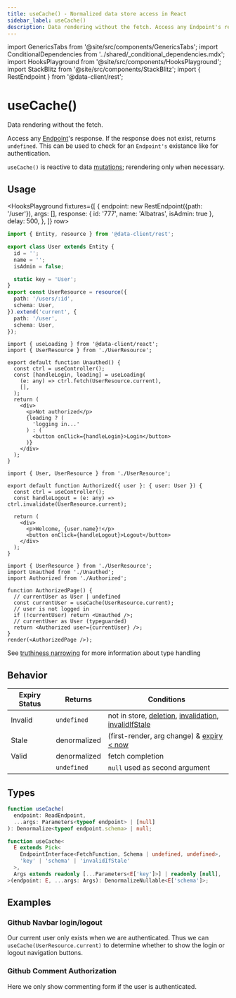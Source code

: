```yaml
---
title: useCache() - Normalized data store access in React
sidebar_label: useCache()
description: Data rendering without the fetch. Access any Endpoint's response.
---
```


import GenericsTabs from '@site/src/components/GenericsTabs';
import ConditionalDependencies from '../shared/\_conditional_dependencies.mdx';
import HooksPlayground from '@site/src/components/HooksPlayground';
import StackBlitz from '@site/src/components/StackBlitz';
import { RestEndpoint } from '@data-client/rest';

# useCache()

Data rendering without the fetch.

Access any [Endpoint](/rest/api/Endpoint)'s response. If the response does not exist, returns
`undefined`. This can be used to check for an `Endpoint's` existance like for authentication.

`useCache()` is reactive to data [mutations](../getting-started/mutations.md); rerendering only when necessary.

## Usage

<HooksPlayground fixtures={[
{
endpoint: new RestEndpoint({path: '/user'}),
args: [],
response: { id: '777', name: 'Albatras', isAdmin: true },
delay: 500,
},
]} row>

```ts title="UserResource" collapsed
import { Entity, resource } from '@data-client/rest';

export class User extends Entity {
  id = '';
  name = '';
  isAdmin = false;

  static key = 'User';
}
export const UserResource = resource({
  path: '/users/:id',
  schema: User,
}).extend('current', {
  path: '/user',
  schema: User,
});
```

```tsx title="Unauthed" collapsed
import { useLoading } from '@data-client/react';
import { UserResource } from './UserResource';

export default function Unauthed() {
  const ctrl = useController();
  const [handleLogin, loading] = useLoading(
    (e: any) => ctrl.fetch(UserResource.current),
    [],
  );
  return (
    <div>
      <p>Not authorized</p>
      {loading ? (
        'logging in...'
      ) : (
        <button onClick={handleLogin}>Login</button>
      )}
    </div>
  );
}
```

```tsx title="Authorized" collapsed
import { User, UserResource } from './UserResource';

export default function Authorized({ user }: { user: User }) {
  const ctrl = useController();
  const handleLogout = (e: any) => ctrl.invalidate(UserResource.current);

  return (
    <div>
      <p>Welcome, {user.name}!</p>
      <button onClick={handleLogout}>Logout</button>
    </div>
  );
}
```

```tsx title="Entry"
import { UserResource } from './UserResource';
import Unauthed from './Unauthed';
import Authorized from './Authorized';

function AuthorizedPage() {
  // currentUser as User | undefined
  const currentUser = useCache(UserResource.current);
  // user is not logged in
  if (!currentUser) return <Unauthed />;
  // currentUser as User (typeguarded)
  return <Authorized user={currentUser} />;
}
render(<AuthorizedPage />);
```

</HooksPlayground>

See [truthiness narrowing](https://www.typescriptlang.org/docs/handbook/2/narrowing.html#truthiness-narrowing) for
more information about type handling

## Behavior

| Expiry Status | Returns      | Conditions                                                                                                                                                                   |
| ------------- | ------------ | ---------------------------------------------------------------------------------------------------------------------------------------------------------------------------- |
| Invalid       | `undefined`  | not in store, [deletion](/rest/api/resource#delete), [invalidation](./Controller.md#invalidate), [invalidIfStale](../concepts/expiry-policy.md#endpointinvalidifstale) |
| Stale         | denormalized | (first-render, arg change) & [expiry &lt; now](../concepts/expiry-policy.md)                                                                                                 |
| Valid         | denormalized | fetch completion                                                                                                                                                             |
|               | `undefined`  | `null` used as second argument                                                                                                                                               |

<ConditionalDependencies hook="useCache" />

## Types

<GenericsTabs>

```typescript
function useCache(
  endpoint: ReadEndpoint,
  ...args: Parameters<typeof endpoint> | [null]
): Denormalize<typeof endpoint.schema> | null;
```

```typescript
function useCache<
  E extends Pick<
    EndpointInterface<FetchFunction, Schema | undefined, undefined>,
    'key' | 'schema' | 'invalidIfStale'
  >,
  Args extends readonly [...Parameters<E['key']>] | readonly [null],
>(endpoint: E, ...args: Args): DenormalizeNullable<E['schema']>;
```

</GenericsTabs>

## Examples

### Github Navbar login/logout

Our current user only exists when we are authenticated. Thus we can `useCache(UserResource.current)`
to determine whether to show the login or logout navigation buttons.

<StackBlitz app="github-app" file="src/resources/User.ts,src/navigation/NavBar.tsx" view="editor" />

### Github Comment Authorization

Here we only show commenting form if the user is authenticated.

<StackBlitz app="github-app" file="src/resources/User.ts,src/pages/IssueDetail/CreateComment.tsx" view="editor" />
